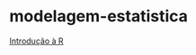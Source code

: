 # modelagem-estatistica

[Introdução à R](http://nbviewer.jupyter.org/github/iagodiogenes/modelagem-estatistica/blob/master/introducao-R.ipynb)
